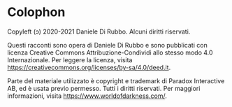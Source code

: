 # Colophon

Copyleft (ɔ) 2020-2021 Daniele Di Rubbo. Alcuni diritti riservati.

Questi racconti sono opera di Daniele Di Rubbo e sono pubblicati con licenza Creative Commons Attribuzione-Condividi allo stesso modo 4.0 Internazionale. Per leggere la licenza, visita <https://creativecommons.org/licenses/by-sa/4.0/deed.it>.

Parte del materiale utilizzato è copyright e trademark di Paradox Interactive AB, ed è usata previo permesso. Tutti i diritti riservati. Per maggiori informazioni, visita <https://www.worldofdarkness.com/>.
